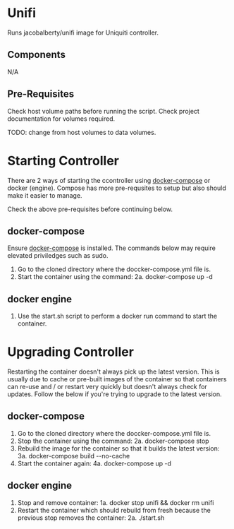 # Unifi #
Runs jacobalberty/unifi image for Uniquiti controller.

## Components ##
N/A

## Pre-Requisites ##
Check host volume paths before running the script.
Check project documentation for volumes required.

TODO:
change from host volumes to data volumes.

# Starting Controller #
There are 2 ways of starting the ccontroller using [docker-compose](https://docs.docker.com/compose) or docker (engine). Compose has more pre-requsites to setup but also should make it easier to manage.

Check the above pre-requisites before continuing below.

## docker-compose ##
Ensure [docker-compose](https://docs.docker.com/compose/install/) is installed. The commands below may require elevated priviledges such as sudo.

1. Go to the cloned directory where the doccker-compose.yml file is.
2. Start the container using the command:
2a. docker-compose up -d


## docker engine ##
1. Use the start.sh script to perform a docker run command to start the container.

# Upgrading Controller #
Restarting the container doesn't always pick up the latest version. This is usually due to cache or pre-built images of the container so that containers can re-use and / or restart very quickly but doesn't always check for updates. Follow the below if you're trying to upgrade to the latest version.

## docker-compose ##
1. Go to the cloned directory where the doccker-compose.yml file is.
2. Stop the container using the command:
2a. docker-compose stop
3. Rebuild the image for the container so that it builds the latest version:
3a. docker-compose build --no-cache
4. Start the container again:
4a. docker-compose up -d

## docker engine ##
1. Stop and remove container:
1a. docker stop unifi && docker rm unifi
2. Restart the container which should rebuild from fresh because the previous stop removes the container:
2a. ./start.sh
